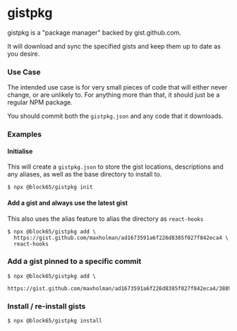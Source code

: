# gistpkg

gistpkg is a "package manager" backed by gist.github.com.

It will download and sync the specified gists and keep them up to date as you desire.

### Use Case

The intended use case is for very small pieces of code that will either never change, or are unlikely to. For anything more than that, it should just be a regular NPM package.

You should commit both the `gistpkg.json` and any code that it downloads.

### Examples

#### Initialise

This will create a `gistpkg.json` to store the gist locations, descriptions and any aliases, as well as the base directory to install to.

```
$ npx @block65/gistpkg init
```

#### Add a gist and always use the latest gist

This also uses the alias feature to alias the directory as `react-hooks`

```
$ npx @block65/gistpkg add \
  https://gist.github.com/maxholman/ad1673591a6f226d8385f027f842eca4 \
  react-hooks
```

### Add a gist pinned to a specific commit

```
$ npx @block65/gistpkg add \
  https://gist.github.com/maxholman/ad1673591a6f226d8385f027f842eca4/3889d8a55d82004d2e3d9b66c6917665ba690b70
```

### Install / re-install gists

```
$ npx @block65/gistpkg install
```
